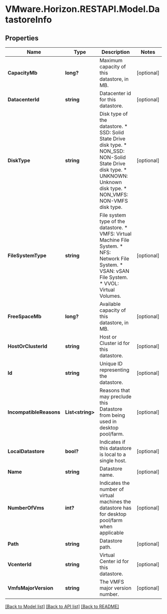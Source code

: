 # VMware.Horizon.RESTAPI.Model.DatastoreInfo
## Properties

Name | Type | Description | Notes
------------ | ------------- | ------------- | -------------
**CapacityMb** | **long?** | Maximum capacity of this datastore, in MB. | [optional] 
**DatacenterId** | **string** | Datacenter id for this datastore. | [optional] 
**DiskType** | **string** | Disk type of the datastore. * SSD: Solid State Drive disk type. * NON_SSD: NON-Solid State Drive disk type. * UNKNOWN: Unknown disk type. * NON_VMFS: NON-VMFS disk type. | [optional] 
**FileSystemType** | **string** | File system type of the datastore. * VMFS: Virtual Machine File System. * NFS: Network File System. * VSAN: vSAN File System. * VVOL: Virtual Volumes. | [optional] 
**FreeSpaceMb** | **long?** | Available capacity of this datastore, in MB. | [optional] 
**HostOrClusterId** | **string** | Host or Cluster id for this datastore. | [optional] 
**Id** | **string** | Unique ID representing the datastore. | [optional] 
**IncompatibleReasons** | **List&lt;string&gt;** | Reasons that may preclude this Datastore from being used in desktop pool/farm. | [optional] 
**LocalDatastore** | **bool?** | Indicates if this datastore is local to a single host. | [optional] 
**Name** | **string** | Datastore name. | [optional] 
**NumberOfVms** | **int?** | Indicates the number of virtual machines the datastore has for desktop pool/farm when applicable | [optional] 
**Path** | **string** | Datastore path. | [optional] 
**VcenterId** | **string** | Virtual Center id for this datastore. | [optional] 
**VmfsMajorVersion** | **string** | The VMFS major version number. | [optional] 

[[Back to Model list]](../README.md#documentation-for-models) [[Back to API list]](../README.md#documentation-for-api-endpoints) [[Back to README]](../README.md)


